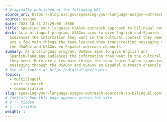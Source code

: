 ```yaml
---
# Originally published at the following URL
source_url: https://blog.usa.gov/speaking-your-language-usagov-outreachs-approach-to-bilingual-content
source: usagov
date: 2023-10-31 22:29:00 -0500
title: Speaking your language USAGov outreach approach to bilingual content
deck: As a bilingual program, USAGov aims to give English and Spanish-language
  audiences the information they want in the cultural context they need. Here
  are a few main things the team learned when transcreating messaging through
  the USAGov and USAGov en Español outreach channels.
summary: As a bilingual program, USAGov aims to give English and
  Spanish-language audiences the information they want in the cultural context
  they need. Here are a few main things the team learned when transcreating
  messaging through the USAGov and USAGov en Español outreach channels.
# See all topics at https://digital.gov/topics
topics:
  - multilingual
  - user-research
  - communication
slug: speaking-your-language-usagov-outreach-approach-to-bilingual-content
# Controls how this page appears across the site
# 0 -- hidden
# 1 -- visible
weight: 1
---
```

